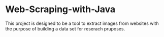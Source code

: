 # Web-Scraping-with-Java
This project is designed to be a tool to extract images from websites with the purpose of building a data set for reserach pruposes. 
